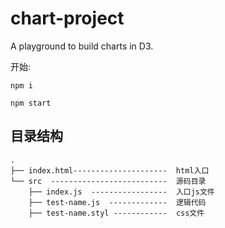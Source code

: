 # chart-project
A playground to build charts in D3.

开始:

`npm i`

`npm start`



## 目录结构

```
.
├── index.html---------------------  html入口
└── src  --------------------------  源码目录
    ├── index.js  -----------------  入口js文件
    ├── test-name.js  -------------  逻辑代码
    ├── test-name.styl ------------  css文件
```